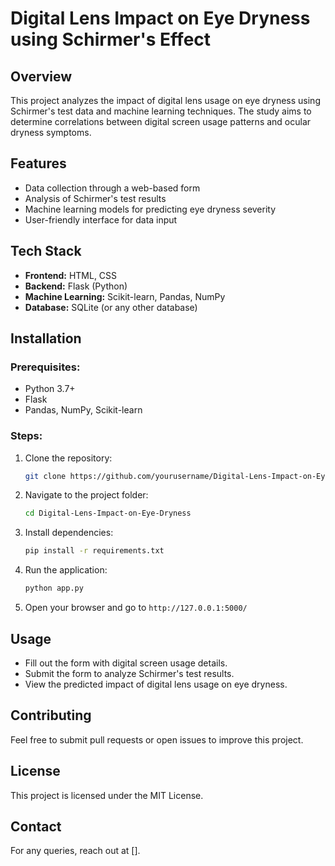 # Digital Lens Impact on Eye Dryness using Schirmer's Effect

## Overview
This project analyzes the impact of digital lens usage on eye dryness using Schirmer's test data and machine learning techniques. The study aims to determine correlations between digital screen usage patterns and ocular dryness symptoms.

## Features
- Data collection through a web-based form
- Analysis of Schirmer's test results
- Machine learning models for predicting eye dryness severity
- User-friendly interface for data input

## Tech Stack
- **Frontend:** HTML, CSS
- **Backend:** Flask (Python)
- **Machine Learning:** Scikit-learn, Pandas, NumPy
- **Database:** SQLite (or any other database)

## Installation
### Prerequisites:
- Python 3.7+
- Flask
- Pandas, NumPy, Scikit-learn

### Steps:
1. Clone the repository:
   ```bash
   git clone https://github.com/yourusername/Digital-Lens-Impact-on-Eye-Dryness.git
   ```
2. Navigate to the project folder:
   ```bash
   cd Digital-Lens-Impact-on-Eye-Dryness
   ```
3. Install dependencies:
   ```bash
   pip install -r requirements.txt
   ```
4. Run the application:
   ```bash
   python app.py
   ```
5. Open your browser and go to `http://127.0.0.1:5000/`

## Usage
- Fill out the form with digital screen usage details.
- Submit the form to analyze Schirmer's test results.
- View the predicted impact of digital lens usage on eye dryness.

## Contributing
Feel free to submit pull requests or open issues to improve this project.

## License
This project is licensed under the MIT License.

## Contact
For any queries, reach out at [].



